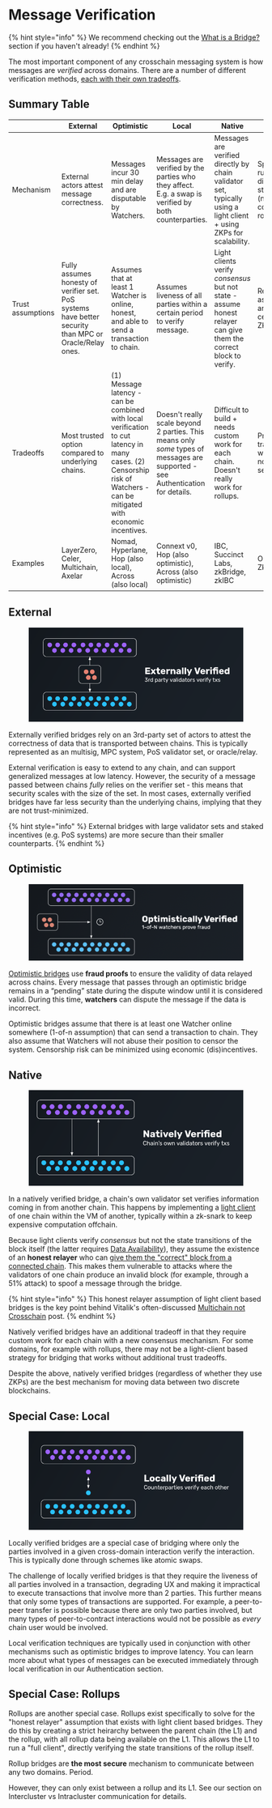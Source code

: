 # Message Verification

{% hint style="info" %}
We recommend checking out the [What is a Bridge?](what-is-a-bridge.md) section if you haven't already!
{% endhint %}

The most important component of any crosschain messaging system is how messages are _verified_ across domains. There are a number of different verification methods, [each with their own tradeoffs](https://blog.connext.network/the-interoperability-trilemma-657c2cf69f17).

## Summary Table

|                   | **External**                                                                                           | **Optimistic**                                                                                                                                                           | **Local**                                                                                                                       | **Native**                                                                                                          | **Rollups**                                                                                               |
| ----------------- | ------------------------------------------------------------------------------------------------------ | ------------------------------------------------------------------------------------------------------------------------------------------------------------------------ | ------------------------------------------------------------------------------------------------------------------------------- | ------------------------------------------------------------------------------------------------------------------- | --------------------------------------------------------------------------------------------------------- |
| Mechanism         | External actors attest message correctness.                                                            | Messages incur 30 min delay and are disputable by Watchers.                                                                                                              | Messages are verified by the parties who they affect. E.g. a swap is verified by both counterparties.                           | Messages are verified directly by chain validator set, typically using a light client + using ZKPs for scalability. | Special case: L1 runs a "full node" directly verifying state transitions (not just consensus!) of rollup. |
| Trust assumptions | Fully assumes honesty of verifier set. PoS systems have better security than MPC or Oracle/Relay ones. | Assumes that at least 1 Watcher is online, honest, and able to send a transaction to chain.                                                                              | Assumes liveness of all parties within a certain period to verify message.                                                      | Light clients verify _consensus_ but not state - assume honest relayer can give them the correct block to verify.   | Reasonable/minimal assumptions around L1 censorability and ZK proof schema.                               |
| Tradeoffs         | Most trusted option compared to underlying chains.                                                     | (1) Message latency - can be combined with local verification to cut latency in many cases. (2) Censorship risk of Watchers - can be mitigated with economic incentives. | Doesn't really scale beyond 2 parties. This means only _some_ types of messages are supported - see Authentication for details. | Difficult to build + needs custom work for each chain. Doesn't really work for rollups.                             | Proving state transitions only works for rollups, not between two separate chains.                        |
| Examples          | LayerZero, Celer, Multichain, Axelar                                                                   | Nomad, Hyperlane, Hop (also local), Across (also local)                                                                                                                  | Connext v0, Hop (also optimistic), Across (also optimistic)                                                                     | IBC, Succinct Labs, zkBridge, zkIBC                                                                                 | Optimism, Arbitrum, ZkSync, Starkware                                                                     |

## External

<figure><img src="../../.gitbook/assets/external.png" alt=""><figcaption></figcaption></figure>

Externally verified bridges rely on an 3rd-party set of actors to attest the correctness of data that is transported between chains. This is typically represented as an multisig, MPC system, PoS validator set, or oracle/relay.

External verification is easy to extend to any chain, and can support generalized messages at low latency. However, the security of a message passed between chains _fully_ relies on the verifier set - this means that security scales with the size of the set. In most cases, externally verified bridges have far less security than the underlying chains, implying that they are not trust-minimized.

{% hint style="info" %}
External bridges with large validator sets and staked incentives (e.g. PoS systems) are more secure than their smaller counterparts.
{% endhint %}

## Optimistic

<figure><img src="../../.gitbook/assets/optimistic.png" alt=""><figcaption></figcaption></figure>

[Optimistic bridges](https://blog.connext.network/optimistic-bridges-fb800dc7b0e0) use **fraud proofs** to ensure the validity of data relayed across chains. Every message that passes through an optimistic bridge remains in a “pending” state during the dispute window until it is considered valid. During this time, **watchers** can dispute the message if the data is incorrect.

Optimistic bridges assume that there is at least one Watcher online somewhere (1-of-n assumption) that can send a transaction to chain. They also assume that Watchers will not abuse their position to censor the system. Censorship risk can be minimized using economic (dis)incentives.

## Native

<figure><img src="../../.gitbook/assets/native.png" alt=""><figcaption></figcaption></figure>

In a natively verified bridge, a chain's own validator set verifies information coming in from another chain. This happens by implementing a [light client](https://geth.ethereum.org/docs/fundamentals/les) of one chain within the VM of another, typically within a zk-snark to keep expensive computation offchain.

Because light clients verify _consensus_ but not the state transitions of the block itself (the latter requires [Data Availability](https://ethereum.org/en/developers/docs/data-availability/)), they assume the existence of an **honest relayer** who can [give them the "correct" block from a connected chain](https://blog.connext.network/validity-proofs-are-not-effective-for-bridging-blockchains-85b5e3b22a35). This makes them vulnerable to attacks where the validators of one chain produce an invalid block (for example, through a 51% attack) to spoof a message through the bridge.

{% hint style="info" %}
This honest relayer assumption of light client based bridges is the key point behind Vitalik's often-discussed [Multichain not Crosschain](https://twitter.com/VitalikButerin/status/1479501366192132099?s=20) post.
{% endhint %}

Natively verified bridges have an additional tradeoff in that they require custom work for each chain with a new consensus mechanism. For some domains, for example with rollups, there may not be a light-client based strategy for bridging that works without additional trust tradeoffs.

Despite the above, natively verified bridges (regardless of whether they use ZKPs) are the best mechanism for moving data between two discrete blockchains.

## Special Case: Local

<figure><img src="../../.gitbook/assets/local.png" alt=""><figcaption></figcaption></figure>

Locally verified bridges are a special case of bridging where only the parties involved in a given cross-domain interaction verify the interaction. This is typically done through schemes like atomic swaps.

The challenge of locally verified bridges is that they require the liveness of all parties involved in a transaction, degrading UX and making it impractical to execute transactions that involve more than 2 parties. This further means that only some types of transactions are supported. For example, a peer-to-peer transfer is possible because there are only two parties involved, but many types of peer-to-contract interactions would not be possible as _every_ chain user would be involved.

Local verification techniques are typically used in conjunction with other mechanisms such as optimistic bridges to improve latency. You can learn more about what types of messages can be executed immediately through local verification in our Authentication section.

## Special Case: Rollups

Rollups are another special case. Rollups exist specifically to solve for the "honest relayer" assumption that exists with light client based bridges. They do this by creating a strict heirarchy between the parent chain (the L1) and the rollup, with all rollup data being available on the L1. This allows the L1 to run a "full client", directly verifying the state transitions of the rollup itself.

Rollup bridges are **the most secure** mechanism to communicate between any two domains. Period.

However, they can only exist between a rollup and its L1. See our section on Intercluster vs Intracluster communication for details.
